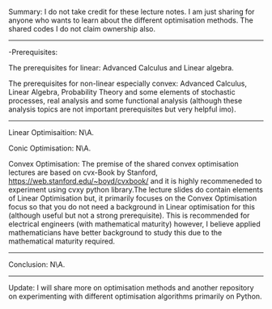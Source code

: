 Summary: 
I do not take credit for these lecture notes. I am just sharing for anyone who wants to learn about the different optimisation methods. The shared codes I do not claim ownership also.
_____________________________________________________________________________________________________________

-Prerequisites: 

The prerequisites for linear: Advanced Calculus and Linear algebra. 

The prerequisites for non-linear especially convex: Advanced Calculus, Linear Algebra, Probability Theory and some elements of stochastic processes, real analysis and some functional analysis (although these analysis topics are not important prerequisites but very helpful imo).
___________________________________________________________________________________________________________
Linear Optimisaition:
N\A.

Conic Optimisation:
N\A.

Convex Optimisation: 
The premise of the shared convex optimisation lectures are based on cvx-Book by Stanford, https://web.stanford.edu/~boyd/cvxbook/ and it is highly recommeneded to experiment using cvxy python library.The lecture slides do contain elements of Linear Optimisation but, it primarily focuses on the Convex Optimisation focus so that you do not need a background in Linear optimisation for this (although useful but not a strong prerequisite).
This is recommended for electrical engineers (with mathematical maturity) however, I believe applied mathematicians have better background to study this due to the mathematical maturity required. 
___________________________________________________________________________________________________________

Conclusion: 
N\A.
___________________________________________________________________________________________________________

Update:
I will share more on optimisation methods and another repository on experimenting with different optimisation algorithms primarily on Python.

